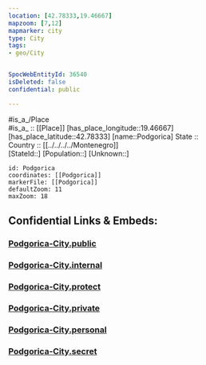 ```yaml
---
location: [42.78333,19.46667] 
mapzoom: [7,12] 
mapmarker: city 
type: City
tags:
- geo/City


SpocWebEntityId: 36540
isDeleted: false
confidential: public

---
```

#is_a_/Place  
#is_a_ :: [[Place]] 
[has_place_longitude::19.46667] 
[has_place_latitude::42.78333] 
[name::Podgorica] 
State ::  
Country :: [[../../../../Montenegro]]  
[StateId::] 
[Population::] 
[Unknown::] 


```leaflet
id: Podgorica
coordinates: [[Podgorica]] 
markerFile: [[Podgorica]] 
defaultZoom: 11 
maxZoom: 18
```


## Confidential Links & Embeds: 

### [Podgorica-City.public](/_public/\Earth\Continent\Europe\Europe~South\Montenegro\Municipalities~Montenegro\Kolašin\CityPodgorica-City.public.md) 

### [Podgorica-City.internal](/_internal/\Earth\Continent\Europe\Europe~South\Montenegro\Municipalities~Montenegro\Kolašin\CityPodgorica-City.internal.md) 

### [Podgorica-City.protect](/_protect/\Earth\Continent\Europe\Europe~South\Montenegro\Municipalities~Montenegro\Kolašin\CityPodgorica-City.protect.md) 

### [Podgorica-City.private](/_private/\Earth\Continent\Europe\Europe~South\Montenegro\Municipalities~Montenegro\Kolašin\CityPodgorica-City.private.md) 

### [Podgorica-City.personal](/_personal/\Earth\Continent\Europe\Europe~South\Montenegro\Municipalities~Montenegro\Kolašin\CityPodgorica-City.personal.md) 

### [Podgorica-City.secret](/_secret/\Earth\Continent\Europe\Europe~South\Montenegro\Municipalities~Montenegro\Kolašin\CityPodgorica-City.secret.md)

